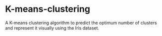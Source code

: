 # K-means-clustering
A K-means clustering algorithm to predict the optimum number of clusters and represent it visually using the Iris dataset.
